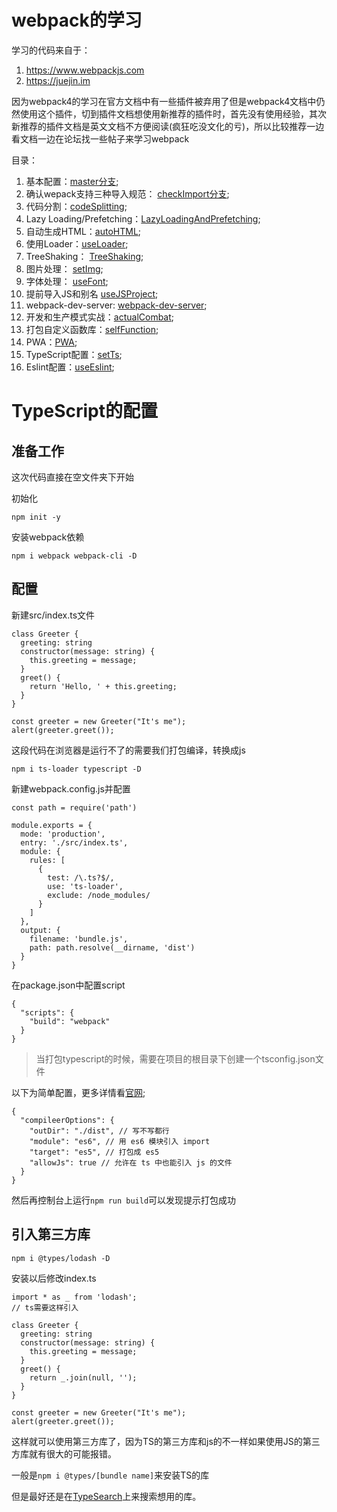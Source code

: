 # webpack的学习
学习的代码来自于：
1. https://www.webpackjs.com
2. https://juejin.im

因为webpack4的学习在官方文档中有一些插件被弃用了但是webpack4文档中仍然使用这个插件，切到插件文档想使用新推荐的插件时，首先没有使用经验，其次新推荐的插件文档是英文文档不方便阅读(疯狂吃没文化的亏)，所以比较推荐一边看文档一边在论坛找一些帖子来学习webpack

目录：

1. 基本配置：[master分支](https://github.com/ChunchunIsMe/studyWebpack "master");
2. 确认wepack支持三种导入规范： [checkImport分支](https://github.com/ChunchunIsMe/studyWebpack/tree/checkImport "checkImport");
3. 代码分割：[codeSplitting](https://github.com/ChunchunIsMe/studyWebpack/tree/codeSplitting "codeSplitting");
4. Lazy Loading/Prefetching：[LazyLoadingAndPrefetching](https://github.com/ChunchunIsMe/studyWebpack/tree/LazyLoadingAndPrefetching "LazyLoadingAndPrefetching");
5. 自动生成HTML：[autoHTML](https://github.com/ChunchunIsMe/studyWebpack/tree/autoHTML "autoHTML");
6. 使用Loader：[useLoader](https://github.com/ChunchunIsMe/studyWebpack/tree/useLoader "useLoader");
7. TreeShaking： [TreeShaking](https://github.com/ChunchunIsMe/studyWebpack/tree/TreeShaking "TreeShaking");
8. 图片处理： [setImg](https://github.com/ChunchunIsMe/studyWebpack/tree/setImg "setImg");
9. 字体处理： [useFont](https://github.com/ChunchunIsMe/studyWebpack/tree/useFont "useFont");
10. 提前导入JS和别名 [useJSProject](https://github.com/ChunchunIsMe/studyWebpack/tree/useJSProject "useJSProject");
11. webpack-dev-server: [webpack-dev-server](https://github.com/ChunchunIsMe/studyWebpack/tree/webpack-dev-server "webpack-dev-server");
12. 开发和生产模式实战：[actualCombat](https://github.com/ChunchunIsMe/studyWebpack/tree/actualCombat "actualCombat");
13. 打包自定义函数库：[selfFunction](https://github.com/ChunchunIsMe/studyWebpack/tree/selfFunction "selfFunction");
14. PWA：[PWA](https://github.com/ChunchunIsMe/studyWebpack/tree/PWA "PWA");
15. TypeScript配置：[setTs](https://github.com/ChunchunIsMe/studyWebpack/tree/setTs "setTs");
16. Eslint配置：[useEslint](https://github.com/ChunchunIsMe/studyWebpack/tree/useEslint "useEslint");

# TypeScript的配置
## 准备工作
这次代码直接在空文件夹下开始

初始化
```
npm init -y
```
安装webpack依赖
```
npm i webpack webpack-cli -D
```
## 配置
新建src/index.ts文件
```
class Greeter {
  greeting: string
  constructor(message: string) {
    this.greeting = message;
  }
  greet() {
    return 'Hello, ' + this.greeting;
  }
}

const greeter = new Greeter("It's me");
alert(greeter.greet());
```
这段代码在浏览器是运行不了的需要我们打包编译，转换成js
```
npm i ts-loader typescript -D
```
新建webpack.config.js并配置
```
const path = require('path')

module.exports = {
  mode: 'production',
  entry: './src/index.ts',
  module: {
    rules: [
      {
        test: /\.ts?$/,
        use: 'ts-loader',
        exclude: /node_modules/
      }
    ]
  },
  output: {
    filename: 'bundle.js',
    path: path.resolve(__dirname, 'dist')
  }
}
```
在package.json中配置script
```
{
  "scripts": {
    "build": "webpack"
  }
}
```
> 当打包typescript的时候，需要在项目的根目录下创建一个tsconfig.json文件

以下为简单配置，更多详情看[官网](https://www.typescriptlang.org/docs/handbook/tsconfig-json.html "官网");
```
{
  "compileerOptions": {
    "outDir": "./dist", // 写不写都行
    "module": "es6", // 用 es6 模块引入 import
    "target": "es5", // 打包成 es5
    "allowJs": true // 允许在 ts 中也能引入 js 的文件
  }
}
```
然后再控制台上运行`npm run build`可以发现提示打包成功
## 引入第三方库
```
npm i @types/lodash -D
```
安装以后修改index.ts
```
import * as _ from 'lodash';
// ts需要这样引入

class Greeter {
  greeting: string
  constructor(message: string) {
    this.greeting = message;
  }
  greet() {
    return _.join(null, '');
  }
}

const greeter = new Greeter("It's me");
alert(greeter.greet());
```
这样就可以使用第三方库了，因为TS的第三方库和js的不一样如果使用JS的第三方库就有很大的可能报错。

一般是`npm i @types/[bundle name]`来安装TS的库

但是最好还是在[TypeSearch](https://microsoft.github.io/TypeSearch/ 'TypeSearch')上来搜索想用的库。